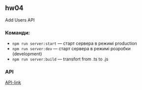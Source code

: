 ## hw04
Add Users API

### Команди:

- `npm run server:start` &mdash; старт сервера в режимі production
- `npm run server:dev` &mdash; старт сервера в режимі розробки (development)
- `npm run server:build` &mdash; transfort from .ts to .js

### API

[API-link](https://documenter.getpostman.com/view/21963405/Uzrx7oTT)